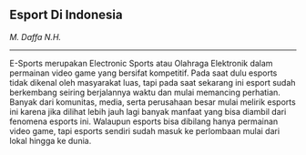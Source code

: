 ## Esport Di Indonesia ##

_M. Daffa N.H._

<hr>
E-Sports merupakan Electronic Sports atau Olahraga Elektronik dalam permainan video game yang bersifat kompetitif. Pada saat dulu esports tidak dikenal oleh masyarakat luas, tapi pada saat sekarang ini esport sudah berkembang seiring berjalannya waktu dan mulai memancing perhatian. Banyak dari komunitas, media, serta perusahaan besar mulai melirik esports ini karena jika dilihat lebih jauh lagi banyak manfaat yang bisa diambil dari fenomena esports ini. Walaupun esports bisa dibilang hanya permainan video game, tapi esports sendiri sudah masuk ke perlombaan mulai dari lokal hingga ke dunia.